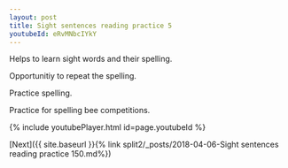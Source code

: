 ```yaml
---
layout: post
title: Sight sentences reading practice 5
youtubeId: eRvMNbcIYkY
---
```

 
 
Helps to learn sight words and their spelling.

Opportunitiy to repeat the spelling. 

Practice spelling. 
 
Practice for spelling bee competitions. 
 
{% include youtubePlayer.html id=page.youtubeId %}
 
 

[Next]({{ site.baseurl }}{% link  split2/_posts/2018-04-06-Sight sentences reading practice 150.md%})
 
